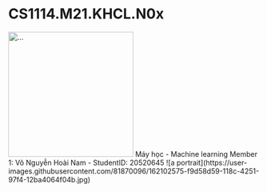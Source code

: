 # CS1114.M21.KHCL.N0x
<img src="https://..." alt="..." width="250" />
Máy học - Machine learning
Member 1: Võ Nguyễn Hoài Nam - StudentID: 20520645
![a portrait](https://user-images.githubusercontent.com/81870096/162102575-f9d58d59-118c-4251-97f4-12ba4064f04b.jpg)
